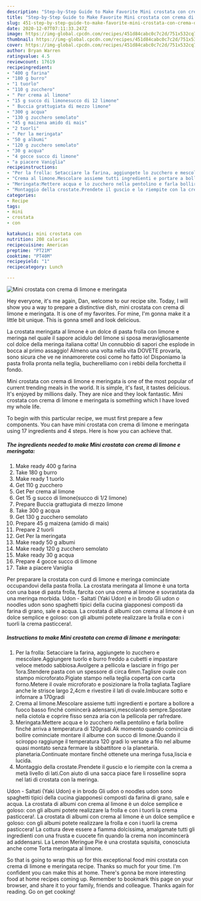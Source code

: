 ```yaml
---
description: "Step-by-Step Guide to Make Favorite Mini crostata con crema di limone e meringata"
title: "Step-by-Step Guide to Make Favorite Mini crostata con crema di limone e meringata"
slug: 451-step-by-step-guide-to-make-favorite-mini-crostata-con-crema-di-limone-e-meringata
date: 2020-12-07T07:11:33.247Z
image: https://img-global.cpcdn.com/recipes/451d84cabc0c7c2d/751x532cq70/mini-crostata-con-crema-di-limone-e-meringata-recipe-main-photo.jpg
thumbnail: https://img-global.cpcdn.com/recipes/451d84cabc0c7c2d/751x532cq70/mini-crostata-con-crema-di-limone-e-meringata-recipe-main-photo.jpg
cover: https://img-global.cpcdn.com/recipes/451d84cabc0c7c2d/751x532cq70/mini-crostata-con-crema-di-limone-e-meringata-recipe-main-photo.jpg
author: Bryan Warren
ratingvalue: 4.5
reviewcount: 17619
recipeingredient:
- "400 g farina"
- "180 g burro"
- "1 tuorlo"
- "110 g zucchero"
- " Per crema al limone"
- "15 g succo di limonesucco di 12 limone"
- " Buccia grattugiata di mezzo limone"
- "300 g acqua"
- "130 g zucchero semolato"
- "45 g maizena amido di mais"
- "2 tuorli"
- " Per la meringata"
- "50 g albumi"
- "120 g zucchero semolato"
- "30 g acqua"
- "4 gocce succo di limone"
- "a piacere Vaniglia"
recipeinstructions:
- "Per la frolla: Setacciare la farina, aggiungete lo zucchero e mescolare.Aggiungere tuorlo e burro freddo a cubetti e impastare veloce metodo sabbiosa.Avolgere a pellicola e lasciare in frigo per 1ora.Stendere pasta con un spessore di circa 6mm.Taglisre ovale con stampo microforato.Pigiate stampo nella teglia coperta con carta forno.Metere il ovale microforato e posizionare la frolla tagliata.Tagliare anche le strisce largo 2,4cm e rivestire il lati di ovale.Imbucare sotto e infornare a 170gradi"
- "Crema al limone.Mescolare assieme tutti ingredienti e portare a bollore a fuoco basso finché comincerà adensarsi,mescolando sempre.Spostare nella ciotola e coprire fisso senza aria con la pellicola per rafredare."
- "Meringata:Mettere acqua e lo zucchero nella pentolino e farla bollire finché arriva a temperatura di 120gradi.Ak momento quando comincia di bollire cominciate montare il albume con succo di limone.Quando il sciroppo raggiunge il temperatura 120 gradi lo versate a filo nel albume quasi montato senza fermare la sbbattitore o la planetaria. planetaria.Continuate montare finché ottenete una meringa fusa,liscia e lucida."
- "Montaggio della crostate.Prendete il guscio e lo riempite con la crema a metà livello di lati.Con aiuto di una sacca piace fare li rosselline sopra nel lati di crostata con la meringa."
categories:
- Recipe
tags:
- mini
- crostata
- con

katakunci: mini crostata con 
nutrition: 208 calories
recipecuisine: American
preptime: "PT21M"
cooktime: "PT40M"
recipeyield: "1"
recipecategory: Lunch

---
```



![Mini crostata con crema di limone e meringata](https://img-global.cpcdn.com/recipes/451d84cabc0c7c2d/751x532cq70/mini-crostata-con-crema-di-limone-e-meringata-recipe-main-photo.jpg)

Hey everyone, it's me again, Dan, welcome to our recipe site. Today, I will show you a way to prepare a distinctive dish, mini crostata con crema di limone e meringata. It is one of my favorites. For mine, I'm gonna make it a little bit unique. This is gonna smell and look delicious.

La crostata meringata al limone è un dolce di pasta frolla con limone e meringa nel quale il sapore acidulo del limone si sposa meravigliosamente col dolce della meringa italiana cotta! Un connubbio di sapori che esplode in bocca al primo assaggio! Almeno una volta nella vita DOVETE provarla, sono sicura che ve ne innamorerete così come ho fatto io! Disponiamo la pasta frolla pronta nella teglia, bucherelliamo con i rebbi della forchetta il fondo.

Mini crostata con crema di limone e meringata is one of the most popular of current trending meals in the world. It is simple, it's fast, it tastes delicious. It's enjoyed by millions daily. They are nice and they look fantastic. Mini crostata con crema di limone e meringata is something which I have loved my whole life.


To begin with this particular recipe, we must first prepare a few components. You can have mini crostata con crema di limone e meringata using 17 ingredients and 4 steps. Here is how you can achieve that.

<!--inarticleads1-->

##### The ingredients needed to make Mini crostata con crema di limone e meringata:

1. Make ready 400 g farina
1. Take 180 g burro
1. Make ready 1 tuorlo
1. Get 110 g zucchero
1. Get  Per crema al limone
1. Get 15 g succo di limone(succo di 1/2 limone)
1. Prepare  Buccia grattugiata di mezzo limone
1. Take 300 g acqua
1. Get 130 g zucchero semolato
1. Prepare 45 g maizena (amido di mais)
1. Prepare 2 tuorli
1. Get  Per la meringata
1. Make ready 50 g albumi
1. Make ready 120 g zucchero semolato
1. Make ready 30 g acqua
1. Prepare 4 gocce succo di limone
1. Take a piacere Vaniglia


Per preparare la crostata con curd di limone e meringa cominciate occupandovi della pasta frolla. La crostata meringata al limone è una torta con una base di pasta frolla, farcita con una crema al limone e sovrastata da una meringa morbida. Udon - Saltati (Yaki Udon) e in brodo Gli udon o noodles udon sono spaghetti tipici della cucina giapponesi composti da farina di grano, sale e acqua. La crostata di albumi con crema al limone è un dolce semplice e goloso: con gli albumi potete realizzare la frolla e con i tuorli la crema pasticcera!. 

<!--inarticleads2-->

##### Instructions to make Mini crostata con crema di limone e meringata:

1. Per la frolla: Setacciare la farina, aggiungete lo zucchero e mescolare.Aggiungere tuorlo e burro freddo a cubetti e impastare veloce metodo sabbiosa.Avolgere a pellicola e lasciare in frigo per 1ora.Stendere pasta con un spessore di circa 6mm.Taglisre ovale con stampo microforato.Pigiate stampo nella teglia coperta con carta forno.Metere il ovale microforato e posizionare la frolla tagliata.Tagliare anche le strisce largo 2,4cm e rivestire il lati di ovale.Imbucare sotto e infornare a 170gradi
1. Crema al limone.Mescolare assieme tutti ingredienti e portare a bollore a fuoco basso finché comincerà adensarsi,mescolando sempre.Spostare nella ciotola e coprire fisso senza aria con la pellicola per rafredare.
1. Meringata:Mettere acqua e lo zucchero nella pentolino e farla bollire finché arriva a temperatura di 120gradi.Ak momento quando comincia di bollire cominciate montare il albume con succo di limone.Quando il sciroppo raggiunge il temperatura 120 gradi lo versate a filo nel albume quasi montato senza fermare la sbbattitore o la planetaria. planetaria.Continuate montare finché ottenete una meringa fusa,liscia e lucida.
1. Montaggio della crostate.Prendete il guscio e lo riempite con la crema a metà livello di lati.Con aiuto di una sacca piace fare li rosselline sopra nel lati di crostata con la meringa.


Udon - Saltati (Yaki Udon) e in brodo Gli udon o noodles udon sono spaghetti tipici della cucina giapponesi composti da farina di grano, sale e acqua. La crostata di albumi con crema al limone è un dolce semplice e goloso: con gli albumi potete realizzare la frolla e con i tuorli la crema pasticcera!. La crostata di albumi con crema al limone è un dolce semplice e goloso: con gli albumi potete realizzare la frolla e con i tuorli la crema pasticcera! La cottura deve essere a fiamma dolcissima, amalgamate tutti gli ingredienti con una frusta e cuocete fin quando la crema non incomincerà ad addensarsi. La Lemon Meringue Pie è una crostata squisita, conosciuta anche come Torta meringata al limone. 

So that is going to wrap this up for this exceptional food mini crostata con crema di limone e meringata recipe. Thanks so much for your time. I'm confident you can make this at home. There's gonna be more interesting food at home recipes coming up. Remember to bookmark this page on your browser, and share it to your family, friends and colleague. Thanks again for reading. Go on get cooking!
